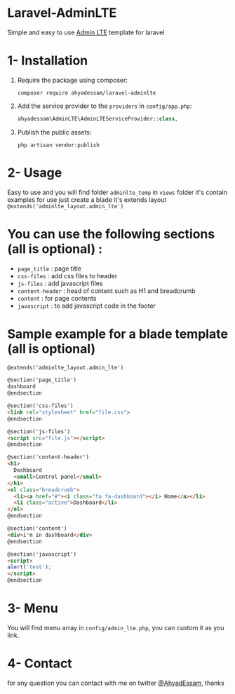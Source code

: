 # Laravel-AdminLTE
Simple and easy to use [Admin LTE](https://adminlte.io) template for laravel

# 1- Installation
1. Require the package using composer:

    ```
    composer require ahyadessam/laravel-adminlte
    ```

2. Add the service provider to the `providers` in `config/app.php`:

    ```php
    ahyadessam\AdminLTE\AdminLTEServiceProvider::class,
    ```

3. Publish the public assets:

    ```
    php artisan vendor:publish
    ```

# 2- Usage
Easy to use and you will find folder `adminlte_temp` in `views` folder it's contain examples for use
just create a blade it's extends layout `@extends('adminlte_layout.admin_lte')`

# You can use the following sections (all is optional) :
- `page_title` : page title
- `css-files` : add css files to header
- `js-files` : add javascript files
- `content-header` : head of content such as H1 and breadcrumb
- `content` : for page contents
- `javascript` : to add javascript code in the footer

# Sample example for a blade template (all is optional)
```html
@extends('adminlte_layout.admin_lte')

@section('page_title')
dashboard
@endsection

@section('css-files')
<link rel="stylesheet" href="file.css">
@endsection

@section('js-files')
<script src="file.js"></script>
@endsection

@section('content-header')
<h1>
  Dashboard
  <small>Control panel</small>
</h1>
<ol class="breadcrumb">
  <li><a href="#"><i class="fa fa-dashboard"></i> Home</a></li>
  <li class="active">Dashboard</li>
</ol>
@endsection

@section('content')
<div>i'm in dashboard</div>
@endsection

@section('javascript')
<script>
alert('test');
</script>
@endsection
```

# 3- Menu
You will find menu array in `config/admin_lte.php`, you can custom it as you link.

# 4- Contact
for any question you can contact with me on twitter [@AhyadEssam](https://twitter.com/AhyadEssam), thanks
